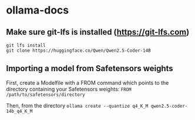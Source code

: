 # ollama-docs

## Make sure git-lfs is installed (https://git-lfs.com)
```
git lfs install
git clone https://huggingface.co/Qwen/Qwen2.5-Coder-14B
```
## Importing a model from Safetensors weights
First, create a Modelfile with a FROM command which points to the directory containing your Safetensors weights:
```FROM /path/to/safetensors/directory```

Then, from the directory
```ollama create --quantize q4_K_M qwen2.5-coder-14b_q4_K_M```
